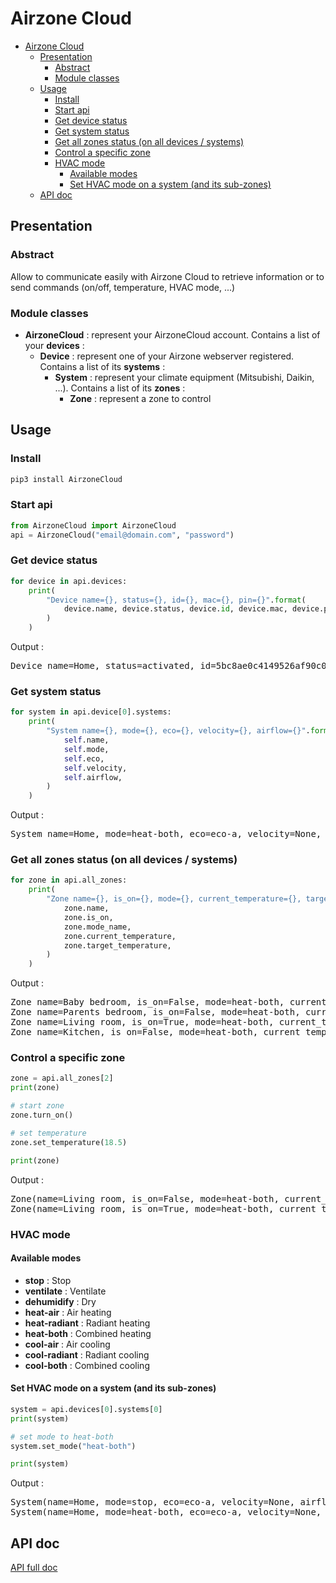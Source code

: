 # Airzone Cloud

- [Airzone Cloud](#airzone-cloud)
  - [Presentation](#presentation)
    - [Abstract](#abstract)
    - [Module classes](#module-classes)
  - [Usage](#usage)
    - [Install](#install)
    - [Start api](#start-api)
    - [Get device status](#get-device-status)
    - [Get system status](#get-system-status)
    - [Get all zones status (on all devices / systems)](#get-all-zones-status-on-all-devices--systems)
    - [Control a specific zone](#control-a-specific-zone)
    - [HVAC mode](#hvac-mode)
      - [Available modes](#available-modes)
      - [Set HVAC mode on a system (and its sub-zones)](#set-hvac-mode-on-a-system-and-its-sub-zones)
  - [API doc](#api-doc)

## Presentation

### Abstract

Allow to communicate easily with Airzone Cloud to retrieve information or to send commands (on/off, temperature, HVAC mode, ...)

### Module classes

* **AirzoneCloud** : represent your AirzoneCloud account. Contains a list of your **devices** :
  * **Device** : represent one of your Airzone webserver registered. Contains a list of its **systems** :
    * **System** : represent your climate equipment (Mitsubishi, Daikin, ...). Contains a list of its **zones** :
      * **Zone** : represent a zone to control

## Usage

### Install

```bash
pip3 install AirzoneCloud
```

### Start api

```python
from AirzoneCloud import AirzoneCloud
api = AirzoneCloud("email@domain.com", "password")
```

### Get device status

```python
for device in api.devices:
    print(
        "Device name={}, status={}, id={}, mac={}, pin={}".format(
            device.name, device.status, device.id, device.mac, device.pin
        )
    )
```

Output :

<pre>
Device name=Home, status=activated, id=5bc8ae0c4149526af90c0000, mac=AA:BB:CC:DD:EE:FF, pin=1234
</pre>

### Get system status

```python
for system in api.device[0].systems:
    print(
        "System name={}, mode={}, eco={}, velocity={}, airflow={}".format(
            self.name,
            self.mode,
            self.eco,
            self.velocity,
            self.airflow,
        )
    )
```

Output :

<pre>
System name=Home, mode=heat-both, eco=eco-a, velocity=None, airflow=None
</pre>

### Get all zones status (on all devices / systems)

```python
for zone in api.all_zones:
    print(
        "Zone name={}, is_on={}, mode={}, current_temperature={}, target_temperature={}".format(
            zone.name,
            zone.is_on,
            zone.mode_name,
            zone.current_temperature,
            zone.target_temperature,
        )
    )
```

Output :

<pre>
Zone name=Baby bedroom, is_on=False, mode=heat-both, current_temperature=20.4, target_temperature=19.5
Zone name=Parents bedroom, is_on=False, mode=heat-both, current_temperature=21.1, target_temperature=17.0
Zone name=Living room, is_on=True, mode=heat-both, current_temperature=21.4, target_temperature=21.5
Zone name=Kitchen, is_on=False, mode=heat-both, current_temperature=21.2, target_temperature=19.0
</pre>

### Control a specific zone

```python
zone = api.all_zones[2]
print(zone)

# start zone
zone.turn_on()

# set temperature
zone.set_temperature(18.5)

print(zone)
```

Output :

<pre>
Zone(name=Living room, is_on=False, mode=heat-both, current_temp=21.6, target_temp=21.0)
Zone(name=Living room, is_on=True, mode=heat-both, current_temp=21.6, target_temp=18.5)
</pre>

### HVAC mode

#### Available modes

* **stop** : Stop
* **ventilate** : Ventilate
* **dehumidify** : Dry
* **heat-air** : Air heating
* **heat-radiant** : Radiant heating
* **heat-both** : Combined heating
* **cool-air** : Air cooling
* **cool-radiant** : Radiant cooling
* **cool-both** : Combined cooling

#### Set HVAC mode on a system (and its sub-zones)

```python
system = api.devices[0].systems[0]
print(system)

# set mode to heat-both
system.set_mode("heat-both")

print(system)
```

Output :

<pre>
System(name=Home, mode=stop, eco=eco-a, velocity=None, airflow=None)
System(name=Home, mode=heat-both, eco=eco-a, velocity=None, airflow=None)
</pre>

## API doc

[API full doc](API.md)